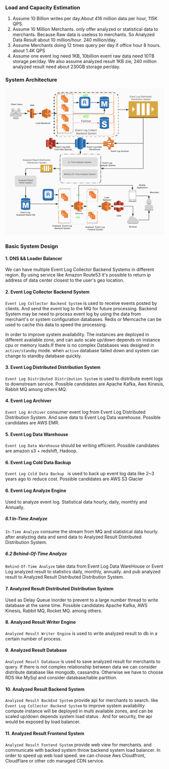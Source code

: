 ### Load and Capacity Estimation
1. Assume 10 Billion writes per day.About 416 million data per hour, 115K QPS.
2. Assume 10 Million Merchants. only offer analyzed or statistical data to merchants. Because 
Raw data is useless to merchants. So Analyzed Data Result about 10 million/hour. 240 million/day.
3. Assume Merchants doing 12 times query per day if office hour 8 hours. about  1.4K QPS
4. Assume one event log need 1KB, 10billion event raw data need 10TB storage per/day. 
   We also assume analyzed result 1KB zie, 240 million analyzed result need about 230GB storage per/day.


### System Architecture
![avatar](./images/architecture.jpg)

### Basic System Design

#### 1. DNS && Loader Balancer

We can have multiple Event Log Collector Backend  Systems in different region. By using service like 
Amazon Route53 it's possible to return ip address of data center closest to the user's geo location.

#### 2. Event Log Collector Backend System
```Event Log Collector Backend System``` is used to receive events posted by clients. And send the event log
to the MQ for future processing. Backend System may be need to process event log by using the data from
 merchant's or system configuration databases. Redis or Memcache can be used to cache this data to speed
 the processing.
 
 In order to improve system availability. The instances are deployed in different available zone, and can 
 auto scale up/down depends on instance cpu or memory loads.If there is no complex Databases was designed in 
 ```active/standby``` mode. when ```active``` database failed down and system can
 change to standby database quickly.
 
 
 #### 3. Event Log Distributed Distribution System
 ```Event Log Distributed Distribution System``` is used to distribute event logs to downstream service.
 Possible candidates are Apache Kafka, Aws Kinesis, Rabbit MQ among others MQ.
  
 #### 4. Event Log Archiver
 ```Event Log Archiver``` consumer event log from Event Log Distributed Distribution System. And save data to Event Log Data warehouse. 
 Possible candidates are AWS EMR.

#### 5. Event Log Data Warehouse 
```Event Log Data Warehouse``` should be writing efficient. Possible candidates are amazon s3 + redshift, Hadoop.

#### 6. Event Log Cold Data Backup
```Event Log Cold Data Backup ``` is used to back up event log data like 2~3 years ago to reduce cost.
Possible candidates  are AWS S3 Glacier

#### 6. Event Log Analyze Engine
Used to analyze event log. Statistical data hourly, daily, monthly and Annually.

##### 6.1 In-Time Analyze 
```In-Time Analyze``` consume the stream from MQ and statistical data hourly. after analyzing data and send data 
to Analyzed Result Distributed Distribution System.

##### 6.2 Behind-Of-Time Analyze
```Behind-Of-Time Analyze``` take data from Event Log Data WareHouse or Event Log analyzed result to statistics daily, 
monthly, annually. and pub analyzed result to Analyzed Result Distributed Distribution System.


#### 7. Analyzed Result Distributed Distribution System
Used as Delay Queue inorder to prevent to a large number thread to write database at the same time. 
Possible candidates Apache Kafka, AWS Kinesis, Rabbit MQ, Rocket MQ.
                                                                                                      among others.
#### 8. Analyzed Result Writer Engine
```Analyzed Result Writer Engine``` is used to write analyzed result to db in a certain number of process.
   
#### 9. Analyzed Result Database
```Analyzed Result Database``` is used to save analyzed result for merchants to query. If there is not 
complex relationship between data we can consider distribute database like mongodb, cassandra. Otherwise
we have to choose RDS like MySql and consider database/table partition.

#### 10. Analyzed Result Backend System
```Analyzed Result BackEnd System``` provide api for merchants to search. like ``` Event Log Collector Backend System```
to improve system availability compute instance will be deployed in multi available zones, and can be scaled up/down 
depends system load status . And for security, the api would be exposed by load balancer.  

#### 11. Analyzed Result Frontend System
```Analyzed Result Fontend System``` provide web view for merchants. and communicate with backed system throw 
backend system load balancer. In order to speed up web load speed. we can choose Aws Cloudfront, CloudFlare or other cdn 
managed CDN service.


